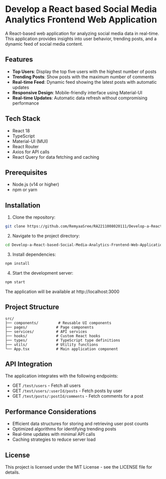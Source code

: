 # Develop a React based Social Media Analytics Frontend Web Application

A React-based web application for analyzing social media data in real-time. This application provides insights into user behavior, trending posts, and a dynamic feed of social media content.

## Features

- **Top Users**: Display the top five users with the highest number of posts
- **Trending Posts**: Show posts with the maximum number of comments
- **Real-time Feed**: Dynamic feed showing the latest posts with automatic updates
- **Responsive Design**: Mobile-friendly interface using Material-UI
- **Real-time Updates**: Automatic data refresh without compromising performance

## Tech Stack

- React 18
- TypeScript
- Material-UI (MUI)
- React Router
- Axios for API calls
- React Query for data fetching and caching

## Prerequisites

- Node.js (v14 or higher)
- npm or yarn

## Installation

1. Clone the repository:
```bash
git clone https://github.com/RemyaaSree/RA2211008020111/Develop-a-React-based-Social-Media-Analytics-Frontend-Web-Application.git
```

2. Navigate to the project directory:
```bash
cd Develop-a-React-based-Social-Media-Analytics-Frontend-Web-Application
```

3. Install dependencies:
```bash
npm install
```

4. Start the development server:
```bash
npm start
```

The application will be available at http://localhost:3000

## Project Structure

```
src/
├── components/         # Reusable UI components
├── pages/             # Page components
├── services/          # API services
├── hooks/             # Custom React hooks
├── types/             # TypeScript type definitions
├── utils/             # Utility functions
└── App.tsx            # Main application component
```

## API Integration

The application integrates with the following endpoints:

- GET `/test/users` - Fetch all users
- GET `/test/users/:userId/posts` - Fetch posts by user
- GET `/test/posts/:postId/comments` - Fetch comments for a post

## Performance Considerations

- Efficient data structures for storing and retrieving user post counts
- Optimized algorithms for identifying trending posts
- Real-time updates with minimal API calls
- Caching strategies to reduce server load


## License

This project is licensed under the MIT License - see the LICENSE file for details. 
